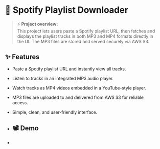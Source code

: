 # 🎵 Spotify Playlist Downloader

> ⚡ **Project overview:**  
> This project lets users paste a Spotify playlist URL, then fetches and displays the playlist tracks in both MP3 and MP4 formats directly in the UI. The MP3 files are stored and served securely via AWS S3.

## ✨ Features
- Paste a Spotify playlist URL and instantly view all tracks.
- Listen to tracks in an integrated MP3 audio player.
- Watch tracks as MP4 videos embedded in a YouTube-style player.
- MP3 files are uploaded to and delivered from AWS S3 for reliable access.
- Simple, clean, and user-friendly interface.

- ## 📽 Demo
- 
